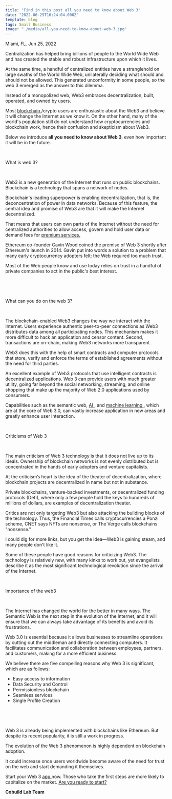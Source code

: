 ```yaml
---
title: "Find in this post all you need to know about Web 3"
date: "2022-06-25T16:24:04.000Z"
template: blog
tags: Small Business
image: "./media/all-you-need-to-know-about-web-3.jpg"
---
```


Miami, FL. Jun 25, 2022

Centralization has helped bring billions of people to the World Wide Web and has created the stable and robust infrastructure upon which it lives. 

At the same time, a handful of centralized entities have a stranglehold on large swaths of the World Wide Web, unilaterally deciding what should and should not be allowed. This generated unconformity in some people, so the web 3 emerged as the answer to this dilemma.

Instead of a monopolized web, Web3 embraces decentralization, built, operated, and owned by users.

Most <a target="_blank" href="https://www.cobuildlab.com/blog/blockchain-world/">   blockchain </a>/crypto users are enthusiastic about the Web3 and believe it will change the Internet as we know it. On the other hand, many of the world's population still do not understand how cryptocurrencies and blockchain work, hence their confusion and skepticism about Web3. 

Below we introduce **all you need to know about Web 3**, even how important it will be in the future.

<br>

<title-2>What is web 3?</title-2>

<br>

Web3 is a new generation of the Internet that runs on public blockchains. Blockchain is a technology that spans a network of nodes. 

Blockchain's leading superpower is enabling decentralization, that is, the deconcentration of power in data networks. Because of this feature, the central idea and promise of Web3 are that it will make the Internet decentralized.

That means that users can own parts of the Internet without the need for centralized authorities to allow access, govern and hold user data or demand fees for <a target="_blank" href="https://www.cobuildlab.com/services/">   premium services. </a>

Ethereum co-founder Gavin Wood coined the premise of Web 3 shortly after Ethereum's launch in 2014. Gavin put into words a solution to a problem that many early cryptocurrency adopters felt: the Web required too much trust. 

Most of the Web people know and use today relies on trust in a handful of private companies to act in the public's best interest.

<br>

<youtube-video id="FExp9YuTzbY"></youtube-video>

<br>

<title-2>What can you do on the web 3?</title-2>

<br>

The blockchain-enabled Web3 changes the way we interact with the Internet. Users experience authentic peer-to-peer connections as Web3 distributes data among all participating nodes. This mechanism makes it more difficult to hack an application and censor content. Second, transactions are on-chain, making Web3 networks more transparent.

Web3 does this with the help of smart contracts and computer protocols that store, verify and enforce the terms of established agreements without the need for third parties. 

An excellent example of Web3 protocols that use intelligent contracts is decentralized applications. Web 3 can provide users with much greater utility, going far beyond the social networking, streaming, and online shopping that make up the majority of Web 2.0 applications used by consumers.

Capabilities such as the semantic web, <a target="_blank" href="https://www.cobuildlab.com/blog/AI-and-machine-learning-trends-to-watch-in-2022/">   AI </a>, and <a target="_blank" href="https://www.cobuildlab.com/services/">   machine learning </a>, which are at the core of Web 3.0, can vastly increase application in new areas and greatly enhance user interaction.

<br>

<title-2>Criticisms of Web 3</title-2>

<br>

The main criticism of Web 3 technology is that it does not live up to its ideals. Ownership of blockchain networks is not evenly distributed but is concentrated in the hands of early adopters and venture capitalists. 

At the criticism’s heart is the idea of the theater of decentralization, where blockchain projects are decentralized in name but not in substance. 

Private blockchains, venture-backed investments, or decentralized funding protocols (Defi), where only a few people hold the keys to hundreds of millions of dollars, are examples of decentralization theater.

Critics are not only targeting Web3 but also attacking the building blocks of the technology. Thus, the Financial Times calls cryptocurrencies a Ponzi scheme, CNET says NFTs are nonsense, or The Verge calls blockchains "nonsense."

I could dig for more links, but you get the idea—Web3 is gaining steam, and many people don't like it. 

Some of these people have good reasons for criticizing Web3. The technology is relatively new, with many kinks to work out, yet evangelists describe it as the most significant technological revolution since the arrival of the Internet.

<br>

<title-2>Importance of the web3</title-2>

<br>

The Internet has changed the world for the better in many ways. The Semantic Web is the next step in the evolution of the Internet, and it will ensure that we can always take advantage of its benefits and avoid its frustrations. 

Web 3.0 is essential because it allows businesses to streamline operations by cutting out the middleman and directly connecting computers. It facilitates communication and collaboration between employees, partners, and customers, making for a more efficient business.

We believe there are five compelling reasons why Web 3 is significant, which are as follows:

* Easy access to information
* Data Security and Control
* Permissionless blockchain
* Seamless services
* Single Profile Creation

<br>

<youtube-video id="OEJGQD1OuKA"></youtube-video>

<br>

Web 3 is already being implemented with blockchains like Ethereum. But despite its recent popularity, it is still a work in progress. 

The evolution of the Web 3 phenomenon is highly dependent on blockchain adoption. 

It could increase once users worldwide become aware of the need for trust on the web and start demanding it themselves.

Start your Web 3 <a target="_blank" href="https://www.cobuildlab.com/blog/mobile-apps-web-apps-or-cross-platform-what%E2%80%99s-the-best-for-my-small-business/">   app </a> now. Those who take the first steps are more likely to capitalize on the market. <a target="_blank" href="https://www.cobuildlab.com/services/">   Are you ready to start? </a>

**Cobuild Lab Team**
